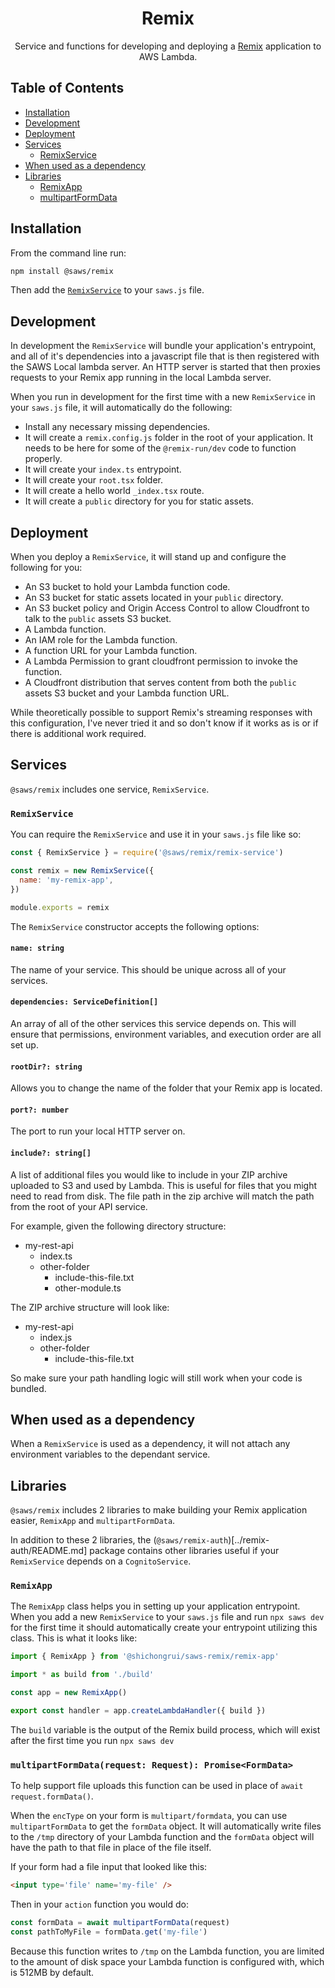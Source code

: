 <div align='center'>

# Remix

Service and functions for developing and deploying a [Remix](https://remix.run) application to AWS Lambda.

</div>

## Table of Contents
- [Installation](#installation)
- [Development](#development)
- [Deployment](#deployment)
- [Services](#services)
  - [RemixService](#remix-service)
- [When used as a dependency](#when-used-as-a-dependency)
- [Libraries](#libraries)
  - [RemixApp](#remix-app)
  - [multipartFormData](#multipart-form-data)

## Installation <a id='installation'>

From the command line run:
```bash
npm install @saws/remix
```

Then add the [`RemixService`](#remix-service) to your `saws.js` file.

## Development <a id='development'>

In development the `RemixService` will bundle your application's entrypoint, and all of it's dependencies into a javascript file that is then registered with the SAWS Local lambda server. An HTTP server is started that then proxies requests to your Remix app running in the local Lambda server.

When you run in development for the first time with a new `RemixService` in your `saws.js` file, it will automatically do the following:
 - Install any necessary missing dependencies.
 - It will create a `remix.config.js` folder in the root of your application. It needs to be here for some of the `@remix-run/dev` code to function properly.
 - It will create your `index.ts` entrypoint.
 - It will create your `root.tsx` folder.
 - It will create a hello world `_index.tsx` route.
 - It will create a `public` directory for you for static assets.

## Deployment <a id='deployment'>

When you deploy a `RemixService`, it will stand up and configure the following for you:
  - An S3 bucket to hold your Lambda function code.
  - An S3 bucket for static assets located in your `public` directory.
  - An S3 bucket policy and Origin Access Control to allow Cloudfront to talk to the `public` assets S3 bucket.
  - A Lambda function.
  - An IAM role for the Lambda function.
  - A function URL for your Lambda function.
  - A Lambda Permission to grant cloudfront permission to invoke the function.
  - A Cloudfront distribution that serves content from both the `public` assets S3 bucket and your Lambda function URL.

While theoretically possible to support Remix's streaming responses with this configuration, I've never tried it and so don't know if it works as is or if there is additional work required.

## Services <a id='services'>

`@saws/remix` includes one service, `RemixService`.

### `RemixService` <a id='remix-service'>

You can require the `RemixService` and use it in your `saws.js` file like so:
```js
const { RemixService } = require('@saws/remix/remix-service')

const remix = new RemixService({
  name: 'my-remix-app',
})

module.exports = remix
```

The `RemixService` constructor accepts the following options:

#### `name: string`
The name of your service. This should be unique across all of your services.

#### `dependencies: ServiceDefinition[]`
An array of all of the other services this service depends on. This will ensure that permissions, environment variables, and execution order are all set up.

#### `rootDir?: string`
Allows you to change the name of the folder that your Remix app is located.

#### `port?: number`
The port to run your local HTTP server on.

#### `include?: string[]`
A list of additional files you would like to include in your ZIP archive uploaded to S3 and used by Lambda. This is useful for files that you might need to read from disk. The file path in the zip archive will match the path from the root of your API service.

For example, given the following directory structure:
- my-rest-api
  - index.ts
  - other-folder
    - include-this-file.txt
    - other-module.ts

The ZIP archive structure will look like:
- my-rest-api
  - index.js
  - other-folder
    - include-this-file.txt

So make sure your path handling logic will still work when your code is bundled.

## When used as a dependency <a id='when-used-as-a-dependency'>

When a `RemixService` is used as a dependency, it will not attach any environment variables to the dependant service.

## Libraries <a id='libraries'>

`@saws/remix` includes 2 libraries to make building your Remix application easier, `RemixApp` and `multipartFormData`.

In addition to these 2 libraries, the (`@saws/remix-auth`)[../remix-auth/README.md] package contains other libraries useful if your `RemixService` depends on a `CognitoService`.

### `RemixApp` <a id='remix-app'>

The `RemixApp` class helps you in setting up your application entrypoint. When you add a new `RemixService` to your `saws.js` file and run `npx saws dev` for the first time it should automatically create your entrypoint utilizing this class. This is what it looks like:
```ts
import { RemixApp } from '@shichongrui/saws-remix/remix-app'

import * as build from './build'

const app = new RemixApp()

export const handler = app.createLambdaHandler({ build })
```

The `build` variable is the output of the Remix build process, which will exist after the first time you run `npx saws dev`

### `multipartFormData(request: Request): Promise<FormData>` <a id='multipart-form-data'>

To help support file uploads this function can be used in place of `await request.formData()`.

When the `encType` on your form is `multipart/formdata`, you can use `multipartFormData` to get the `formData` object. It will automatically write files to the `/tmp` directory of your Lambda function and the `formData` object will have the path to that file in place of the file itself.

If your form had a file input that looked like this:
```html
<input type='file' name='my-file' />
```

Then in your `action` function you would do:
```ts
const formData = await multipartFormData(request)
const pathToMyFile = formData.get('my-file')
```

Because this function writes to `/tmp` on the Lambda function, you are limited to the amount of disk space your Lambda function is configured with, which is 512MB by default.

